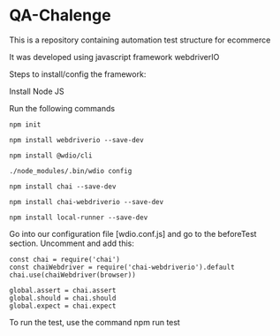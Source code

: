 # QA-Chalenge

This is a repository containing automation test structure for ecommerce

It was developed using javascript framework webdriverIO

Steps to install/config the framework:

Install Node JS

Run the following commands 

    npm init

    npm install webdriverio --save-dev

    npm install @wdio/cli

    ./node_modules/.bin/wdio config

    npm install chai --save-dev

    npm install chai-webdriverio --save-dev

    npm install local-runner --save-dev


Go into our configuration file [wdio.conf.js] and go to the beforeTest section. Uncomment and add this:

    const chai = require('chai')
    const chaiWebdriver = require('chai-webdriverio').default
    chai.use(chaiWebdriver(browser))

    global.assert = chai.assert
    global.should = chai.should
    global.expect = chai.expect

To run the test, use the command
    npm run test
